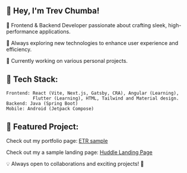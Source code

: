 ## 👋 Hey, I'm Trev Chumba!

🔹 Frontend & Backend Developer passionate about crafting sleek, high-performance applications.

🔹 Always exploring new technologies to enhance user experience and efficiency.

🔹 Currently working on various personal projects.
## 🚀 Tech Stack:

    Frontend: React (Vite, Next.js, Gatsby, CRA), Angular (Learning), 
              Flutter (Learning), HTML, Tailwind and Material design.
    Backend: Java (Spring Boot)
    Mobile: Android (Jetpack Compose)

## 📌 Featured Project:
Check out my portfolio page: [ETR sample](https://trev-chumba-etr.vercel.app/)

Check out my a sample landing page: [Huddle Landing Page](https://trev-chumba.github.io/Huddle-landing/)

💡 Always open to collaborations and exciting projects! 🚀
